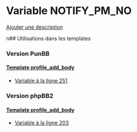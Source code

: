 # Variable NOTIFY_PM_NO
[Ajouter une description](https://fa-tvars.appspot.com/NOTIFY_PM_NO)

n## Utilisations dans les templates

### Version PunBB

#### [Template profile_add_body](punbb/profile_add_body.md)
* [Variable à la ligne 251](../punbb/profile_add_body.tpl#L251)

### Version phpBB2

#### [Template profile_add_body](subsilver/profile_add_body.md)
* [Variable à la ligne 203](../subsilver/profile_add_body.tpl#L203)